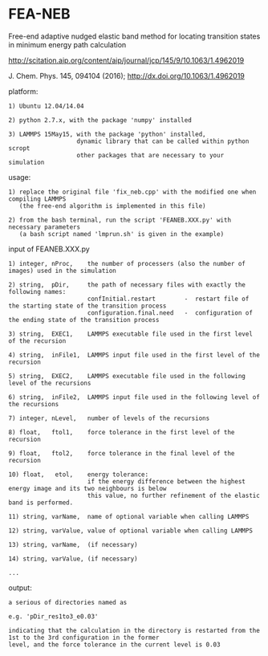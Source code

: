# FEA-NEB
Free-end adaptive nudged elastic band method for locating transition states in minimum energy path calculation

http://scitation.aip.org/content/aip/journal/jcp/145/9/10.1063/1.4962019

J. Chem. Phys. 145, 094104 (2016); http://dx.doi.org/10.1063/1.4962019

platform: 

    1) Ubuntu 12.04/14.04

    2) python 2.7.x, with the package 'numpy' installed

    3) LAMMPS 15May15, with the package 'python' installed, 
                       dynamic library that can be called within python scropt
                       other packages that are necessary to your simulation

usage:

    1) replace the original file 'fix_neb.cpp' with the modified one when compiling LAMMPS
       (the free-end algorithm is implemented in this file)

    2) from the bash terminal, run the script 'FEANEB.XXX.py' with necessary parameters
       (a bash script named 'lmprun.sh' is given in the example)

input of FEANEB.XXX.py

    1) integer, nProc,    the number of processers (also the number of images) used in the simulation

    2) string,  pDir,     the path of necessary files with exactly the following names:
                          confInitial.restart        -  restart file of the starting state of the transition process
                          configuration.final.need   -  configuration of the ending state of the transition process

    3) string,  EXEC1,    LAMMPS executable file used in the first level of the recursion

    4) string,  inFile1,  LAMMPS input file used in the first level of the recursion

    5) string,  EXEC2,    LAMMPS executable file used in the following level of the recursions

    6) string,  inFile2,  LAMMPS input file used in the following level of the recursions

    7) integer, nLevel,   number of levels of the recursions

    8) float,   ftol1,    force tolerance in the first level of the recursion

    9) float,   ftol2,    force tolerance in the final level of the recursion

    10) float,   etol,    energy tolerance: 
                          if the energy difference between the highest energy image and its two neighbours is below
                          this value, no further refinement of the elastic band is performed.

    11) string, varName,  name of optional variable when calling LAMMPS

    12) string, varValue, value of optional variable when calling LAMMPS

    13) string, varName,  (if necessary)

    14) string, varValue, (if necessary)

    ...

output:

    a serious of directories named as 

    e.g. 'pDir_res1to3_e0.03' 
    
    indicating that the calculation in the directory is restarted from the 1st to the 3rd configuration in the former 
    level, and the force tolerance in the current level is 0.03


